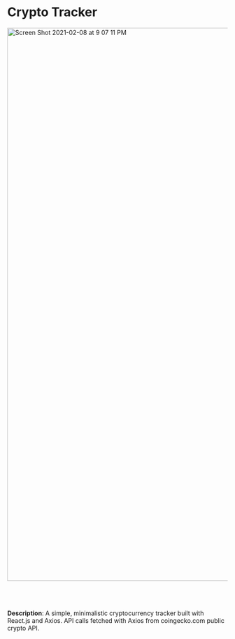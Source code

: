 # Crypto Tracker

<img width="1263" alt="Screen Shot 2021-02-08 at 9 07 11 PM" src="https://user-images.githubusercontent.com/51249015/107314336-a353b780-6a51-11eb-8986-8aa0d96a2521.png">


\
\
\
**Description**: A simple, minimalistic cryptocurrency tracker built with React.js and Axios. API calls fetched with Axios from coingecko.com public crypto API.

